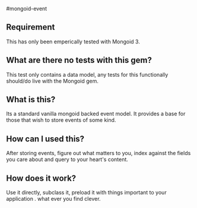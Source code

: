 #mongoid-event

## Requirement

This has only been emperically tested with Mongoid 3.

## What are there no tests with this gem?

This test only contains a data model, any tests for this functionally
should/do live with the Mongoid gem.

## What is this?

Its a standard vanilla mongoid backed event model. It provides a base
for those that wish to store events of some kind.

## How can I used this?

After storing events, figure out what matters to you, index against the
fields you care about and query to your heart's content.

## How does it work?

Use it directly, subclass it, preload it with things important to your
application . what ever you find clever.

